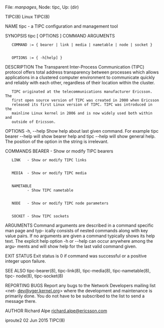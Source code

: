 File: *manpages*,  Node: tipc,  Up: (dir)

TIPC(8)                              Linux                             TIPC(8)



NAME
       tipc - a TIPC configuration and management tool

SYNOPSIS
       tipc [ OPTIONS ] COMMAND ARGUMENTS


       COMMAND := { bearer | link | media | nametable | node | socket }


       OPTIONS := { -h[help] }


DESCRIPTION
       The Transparent Inter-Process Communication (TIPC) protocol offers
       total address transparency between processes which allows applications
       in a clustered computer environment to communicate quickly and reliably
       with each other, regardless of their location within the cluster.

       TIPC originated at the telecommunications manufacturer Ericsson. The
       first open source version of TIPC was created in 2000 when Ericsson
       released its first Linux version of TIPC. TIPC was introduced in the
       mainline Linux kernel in 2006 and is now widely used both within and
       outside of Ericsson.


OPTIONS
       -h, --help
              Show help about last given command. For example tipc bearer
              --help will show bearer help and tipc --help will show general
              help. The position of the option in the string is irrelevant.


COMMANDS
       BEARER - Show or modify TIPC bearers


       LINK   - Show or modify TIPC links


       MEDIA  - Show or modify TIPC media


       NAMETABLE
              - Show TIPC nametable


       NODE   - Show or modify TIPC node parameters


       SOCKET - Show TIPC sockets


ARGUMENTS
       Command arguments are described in a command specific man page and typ-
       ically consists of nested commands along with key value pairs.  If no
       arguments are given a command typically shows its help text. The
       explicit help option -h or --help can occur anywhere among the argu-
       ments and will show help for the last valid command given.


EXIT STATUS
       Exit status is 0 if command was successful or a positive integer upon
       failure.


SEE ALSO
       tipc-bearer(8), tipc-link(8), tipc-media(8), tipc-nametable(8), tipc-
       node(8), tipc-socket(8)

REPORTING BUGS
       Report any bugs to the Network Developers mailing list <net-
       dev@vger.kernel.org> where the development and maintenance is primarily
       done.  You do not have to be subscribed to the list to send a message
       there.


AUTHOR
       Richard Alpe <richard.alpe@ericsson.com>



iproute2                          02 Jun 2015                          TIPC(8)
